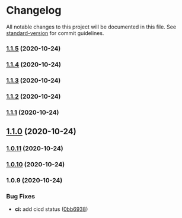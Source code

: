 # Changelog

All notable changes to this project will be documented in this file. See [standard-version](https://github.com/conventional-changelog/standard-version) for commit guidelines.

### [1.1.5](https://github.com/chendachao/chendachao.github.io/compare/v1.1.4...v1.1.5) (2020-10-24)

### [1.1.4](https://github.com/chendachao/chendachao.github.io/compare/v1.1.3...v1.1.4) (2020-10-24)

### [1.1.3](https://github.com/chendachao/chendachao.github.io/compare/v1.1.2...v1.1.3) (2020-10-24)

### [1.1.2](https://github.com/chendachao/chendachao.github.io/compare/v1.1.1...v1.1.2) (2020-10-24)

### [1.1.1](https://github.com/chendachao/chendachao.github.io/compare/v1.1.0...v1.1.1) (2020-10-24)

## [1.1.0](https://github.com/chendachao/chendachao.github.io/compare/v1.0.11...v1.1.0) (2020-10-24)

### [1.0.11](https://github.com/chendachao/chendachao.github.io/compare/v1.0.10...v1.0.11) (2020-10-24)

### [1.0.10](https://github.com/chendachao/chendachao.github.io/compare/v1.0.9...v1.0.10) (2020-10-24)

### 1.0.9 (2020-10-24)


### Bug Fixes

* **ci:** add cicd status ([0bb6938](https://github.com/chendachao/chendachao.github.io/commit/0bb6938e8f1859447cd2effb9ed095c22484efec))
